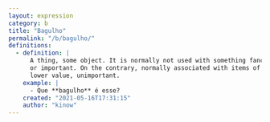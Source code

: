```yaml
---
layout: expression
category: b
title: "Bagulho"
permalink: "/b/bagulho/"
definitions:
  - definition: |
      A thing, some object. It is normally not used with something fancy
      or important. On the contrary, normally associated with items of
      lower value, unimportant.
    example: |
      - Que **bagulho** é esse?
    created: "2021-05-16T17:31:15"
    author: "kinow"
---
```


